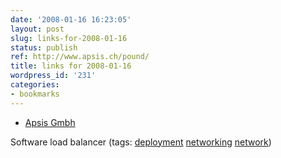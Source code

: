 ```yaml
---
date: '2008-01-16 16:23:05'
layout: post
slug: links-for-2008-01-16
status: publish
ref: http://www.apsis.ch/pound/
title: links for 2008-01-16
wordpress_id: '231'
categories:
- bookmarks
---
```




  * [Apsis Gmbh](http://www.apsis.ch/pound/)




Software load balancer (tags: [deployment](http://del.icio.us/eob/deployment) [networking](http://del.icio.us/eob/networking) [network](http://del.icio.us/eob/network))







